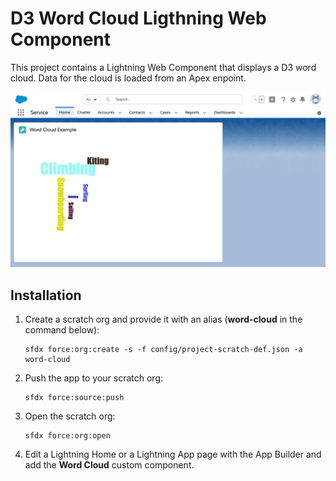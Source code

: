 # D3 Word Cloud Ligthning Web Component

This project contains a Lightning Web Component that displays a D3 word cloud. Data for the cloud is loaded from an Apex enpoint.

<img src="doc-gfx/screenshot.png" alt="D3 word cloud screenshot"/>

## Installation

1. Create a scratch org and provide it with an alias (**word-cloud** in the command below):

    ```
    sfdx force:org:create -s -f config/project-scratch-def.json -a word-cloud
    ```

1. Push the app to your scratch org:

    ```
    sfdx force:source:push
    ```

1. Open the scratch org:

    ```
    sfdx force:org:open
    ```

1. Edit a Lightning Home or a Lightning App page with the App Builder and add the **Word Cloud** custom component.
